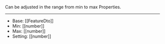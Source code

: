 Can be adjusted in the range from min to max Properties.

---
- Base: [[FeatureDto]]
- Min: [[number]]
- Max: [[number]]
- Setting: [[number]]